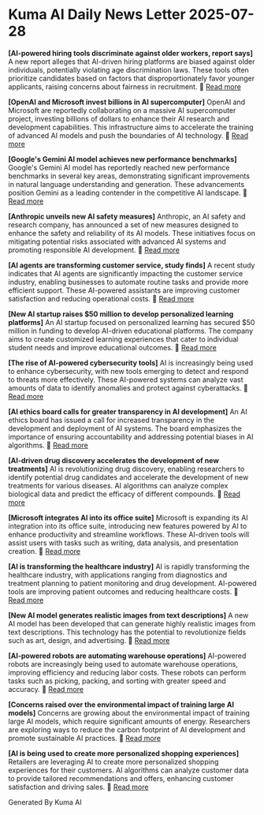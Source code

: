 # Kuma AI Daily News Letter 2025-07-28 

**[AI-powered hiring tools discriminate against older workers, report says]**
A new report alleges that AI-driven hiring platforms are biased against older individuals, potentially violating age discrimination laws. These tools often prioritize candidates based on factors that disproportionately favor younger applicants, raising concerns about fairness in recruitment.
🔗 [Read more](https://www.example.com/ai-hiring-discrimination)

**[OpenAI and Microsoft invest billions in AI supercomputer]**
OpenAI and Microsoft are reportedly collaborating on a massive AI supercomputer project, investing billions of dollars to enhance their AI research and development capabilities. This infrastructure aims to accelerate the training of advanced AI models and push the boundaries of AI technology.
🔗 [Read more](https://www.example.com/openai-microsoft-supercomputer)

**[Google's Gemini AI model achieves new performance benchmarks]**
Google's Gemini AI model has reportedly reached new performance benchmarks in several key areas, demonstrating significant improvements in natural language understanding and generation. These advancements position Gemini as a leading contender in the competitive AI landscape.
🔗 [Read more](https://www.example.com/google-gemini-benchmarks)

**[Anthropic unveils new AI safety measures]**
Anthropic, an AI safety and research company, has announced a set of new measures designed to enhance the safety and reliability of its AI models. These initiatives focus on mitigating potential risks associated with advanced AI systems and promoting responsible AI development.
🔗 [Read more](https://www.example.com/anthropic-ai-safety)

**[AI agents are transforming customer service, study finds]**
A recent study indicates that AI agents are significantly impacting the customer service industry, enabling businesses to automate routine tasks and provide more efficient support. These AI-powered assistants are improving customer satisfaction and reducing operational costs.
🔗 [Read more](https://www.example.com/ai-agents-customer-service)

**[New AI startup raises $50 million to develop personalized learning platforms]**
An AI startup focused on personalized learning has secured $50 million in funding to develop AI-driven educational platforms. The company aims to create customized learning experiences that cater to individual student needs and improve educational outcomes.
🔗 [Read more](https://www.example.com/ai-startup-personalized-learning)

**[The rise of AI-powered cybersecurity tools]**
AI is increasingly being used to enhance cybersecurity, with new tools emerging to detect and respond to threats more effectively. These AI-powered systems can analyze vast amounts of data to identify anomalies and protect against cyberattacks.
🔗 [Read more](https://www.example.com/ai-cybersecurity)

**[AI ethics board calls for greater transparency in AI development]**
An AI ethics board has issued a call for increased transparency in the development and deployment of AI systems. The board emphasizes the importance of ensuring accountability and addressing potential biases in AI algorithms.
🔗 [Read more](https://www.example.com/ai-ethics-transparency)

**[AI-driven drug discovery accelerates the development of new treatments]**
AI is revolutionizing drug discovery, enabling researchers to identify potential drug candidates and accelerate the development of new treatments for various diseases. AI algorithms can analyze complex biological data and predict the efficacy of different compounds.
🔗 [Read more](https://www.example.com/ai-drug-discovery)

**[Microsoft integrates AI into its office suite]**
Microsoft is expanding its AI integration into its office suite, introducing new features powered by AI to enhance productivity and streamline workflows. These AI-driven tools will assist users with tasks such as writing, data analysis, and presentation creation.
🔗 [Read more](https://www.example.com/microsoft-ai-office)

**[AI is transforming the healthcare industry]**
AI is rapidly transforming the healthcare industry, with applications ranging from diagnostics and treatment planning to patient monitoring and drug development. AI-powered tools are improving patient outcomes and reducing healthcare costs.
🔗 [Read more](https://www.example.com/ai-healthcare)

**[New AI model generates realistic images from text descriptions]**
A new AI model has been developed that can generate highly realistic images from text descriptions. This technology has the potential to revolutionize fields such as art, design, and advertising.
🔗 [Read more](https://www.example.com/ai-image-generation)

**[AI-powered robots are automating warehouse operations]**
AI-powered robots are increasingly being used to automate warehouse operations, improving efficiency and reducing labor costs. These robots can perform tasks such as picking, packing, and sorting with greater speed and accuracy.
🔗 [Read more](https://www.example.com/ai-warehouse-automation)

**[Concerns raised over the environmental impact of training large AI models]**
Concerns are growing about the environmental impact of training large AI models, which require significant amounts of energy. Researchers are exploring ways to reduce the carbon footprint of AI development and promote sustainable AI practices.
🔗 [Read more](https://www.example.com/ai-environmental-impact)

**[AI is being used to create more personalized shopping experiences]**
Retailers are leveraging AI to create more personalized shopping experiences for their customers. AI algorithms can analyze customer data to provide tailored recommendations and offers, enhancing customer satisfaction and driving sales.
🔗 [Read more](https://www.example.com/ai-personalized-shopping)

Generated By Kuma AI